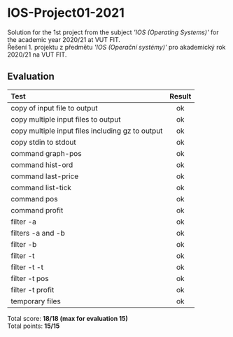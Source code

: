 # IOS-Project01-2021

Solution for the 1st project from the subject _'IOS (Operating Systems)'_ for the academic year 2020/21 at VUT FIT. \
Řešení 1. projektu z předmětu _'IOS (Operační systémy)'_ pro akademický rok 2020/21 na VUT FIT.

## Evaluation

| Test                                             | Result |
| :----------------------------------------------- | :----: |
| copy of input file to output                     |   ok   |
| copy multiple input files to output              |   ok   |
| copy multiple input files including gz to output |   ok   |
| copy stdin to stdout                             |   ok   |
| command graph-pos                                |   ok   |
| command hist-ord                                 |   ok   |
| command last-price                               |   ok   |
| command list-tick                                |   ok   |
| command pos                                      |   ok   |
| command profit                                   |   ok   |
| filter -a                                        |   ok   |
| filters -a and -b                                |   ok   |
| filter -b                                        |   ok   |
| filter -t                                        |   ok   |
| filter -t -t                                     |   ok   |
| filter -t pos                                    |   ok   |
| filter -t profit                                 |   ok   |
| temporary files                                  |   ok   |

Total score: **18/18 (max for evaluation 15)** \
Total points: **15/15**
